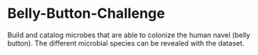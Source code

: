 # Belly-Button-Challenge
Build and catalog microbes that are able to colonize the human navel (belly button). The different microbial species can be revealed with the dataset.
